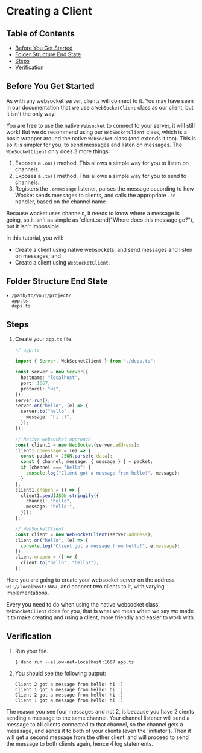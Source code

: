 # Creating a Client

## Table of Contents

- [Before You Get Started](#before-you-get-started)
- [Folder Structure End State](#folder-structure-end-state)
- [Steps](#steps)
- [Verification](#verification)

## Before You Get Started

As with any websocket server, clients will connect to it. You may have seen in
our documentation that we use a `WebSocketClient` class as our client, but it
isn't the only way!

You are free to use the native `Websocket` to connect to your server, it will
still work! But we do recommend using our `WebSocketClient` class, which is a
basic wrapper around the native `Websocket` class (and extends it too). This is
so it is simpler for you, to send messages and listen on messages. The
`WbeSocketClient` only does 3 more things:

1. Exposes a `.on()` method. This allows a simple way for you to listen on
   channels.
2. Exposes a `.to()` method. This allows a simple way for you to send to
   channels.
3. Registers the `.onmessage` listener, parses the message according to how
   Wocket sends messages to clients, and calls the appropriate `.on` handler,
   based on the channel name

Because wocket uses channels, it needs to know where a message is going, so it
isn't as simple as `client.send("Where does this message go?"), but it isn't
impossible.

In this tutorial, you will:

- Create a client using native websockets, and send messages and listen on
  messages; and
- Create a client using `WebSocketClient`.

## Folder Structure End State

```text
▾ /path/to/your/project/
  app.ts
  deps.ts
```

## Steps

1. Create your `app.ts` file.

   ```typescript
   // app.ts

   import { Server, WebSocketClient } from "./deps.ts";

   const server = new Server({
     hostname: "localhost",
     port: 1667,
     protocol: "ws",
   });
   server.run();
   server.on("hello", (e) => {
     server.to("hello", {
       message: "hi :)",
     });
   });

   // Native websocket approach
   const client1 = new WebSocket(server.address);
   client1.onmessage = (e) => {
     const packet = JSON.parse(e.data);
     const { channel, message: { message } } = packet;
     if (channel === "hello") {
       console.log("Client got a message from hello!", message);
     }
   };
   client1.onopen = () => {
     client1.send(JSON.stringify({
       channel: "hello",
       message: "hello!",
     }));
   };

   // WebSocketClient
   const client = new WebSocketClient(server.address);
   client.on("hello", (e) => {
     console.log("Client got a message from hello!", e.message);
   });
   client.onopen = () => {
     client.to("hello", "hello!");
   };
   ```

Here you are going to create your websocket server on the address
`ws://localhost:1667`, and connect two clients to it, with varying
implementations.

Every you need to do when using the native websocket class, `WebSocketClient`
does for you, that is what we mean when we say we made it to make creating and
using a client, more friendly and easier to work with.

## Verification

1. Run your file.

   ```shell
   $ deno run --allow-net=localhost:1667 app.ts
   ```

2. You should see the following output:

   ```shell
   Client 2 got a message from hello! hi :)
   Client 1 got a message from hello! hi :)
   Client 2 got a message from hello! hi :)
   Client 1 got a message from hello! hi :)
   ```

The reason you see four messages and not 2, is because you have 2 cients sending a message to the same channel. Your channel listener will send a message to **all** clients connected to that channel, so the channel gets a messsage, and sends it to both of your clients (even the 'initiator'). Then it will get a second message from the other client, and will proceed to send the message to both clients again, hence 4 log statements.
